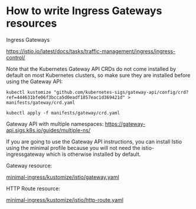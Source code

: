 # How to write Ingress Gateways resources

Ingress Gateways

https://istio.io/latest/docs/tasks/traffic-management/ingress/ingress-control/

Note that the Kubernetes Gateway API CRDs do not come installed by default on most Kubernetes clusters,
so make sure they are installed before using the Gateway API:

```shell
kubectl kustomize "github.com/kubernetes-sigs/gateway-api/config/crd?ref=444631bfe06f3bcca5d0eadf1857eac1d369421d" > manifests/gateway/crd.yaml
```

```shell
kubectl apply -f manifests/gateway/crd.yaml
```

Gateway API with multiple namespaces:
https://gateway-api.sigs.k8s.io/guides/multiple-ns/

If you are going to use the Gateway API instructions,
you can install Istio using the minimal profile because you will not need the istio-ingressgateway which is otherwise installed by default.


Gateway resource:

[minimal-ingress/kustomize/istio/gateway.yaml](minimal-ingress/kustomize/istio/gateway.yaml)

HTTP Route resource:

[minimal-ingress/kustomize/istio/http-route.yaml](minimal-ingress/kustomize/istio/http-route.yaml)
